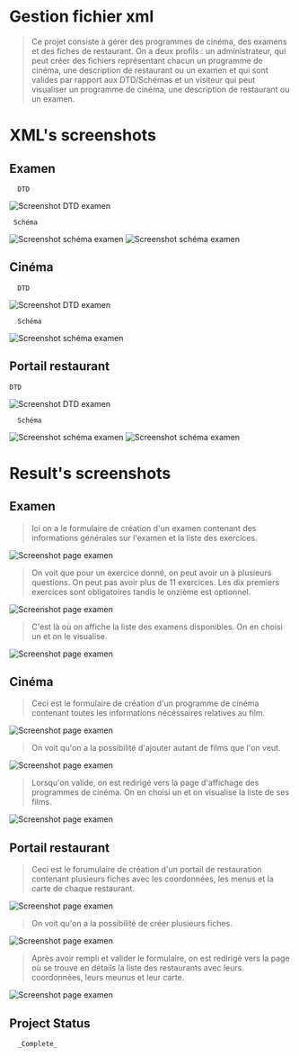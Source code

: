 # Gestion fichier xml 
> Ce projet consiste à gérer des programmes de cinéma, des examens et des fiches de restaurant. 
On a deux profils : un administrateur, qui peut créer des fichiers représentant chacun un programme de cinéma, une description de restaurant ou un examen et qui sont valides par rapport aux DTD/Schémas et un visiteur qui peut visualiser un programme de cinéma, une description de restaurant ou un examen.

# XML's screenshots
## Examen
      DTD
  ![Screenshot DTD examen](captures/exo6DTD.png)
  
     Schéma
  ![Screenshot schéma examen](captures/exo6Schema1.png)
  ![Screenshot schéma examen](captures/exo6Schema2.png)
  
## Cinéma
      DTD
  ![Screenshot DTD examen](captures/exo2DTD.png)
  
      Schéma
  ![Screenshot schéma examen](captures/exo2Schema.png)

## Portail restaurant 
    DTD
  ![Screenshot DTD examen](captures/exo7DTD.png)
  
      Schéma
  ![Screenshot schéma examen](captures/exo7Schema1.png)
  ![Screenshot schéma examen](captures/exo7Schema2.png)

# Result's screenshots
## Examen
> Ici on a le formulaire de création d'un examen contenant des informations générales sur l'examen et la liste des exercices.

  ![Screenshot page examen](captures/exam1.PNG)
  
> On voit que pour un exercice donné, on peut avoir un à plusieurs questions. On peut pas avoir plus de 11 exercices. Les dix premiers exercices sont obligatoires tandis le onzième est optionnel.

  ![Screenshot page examen](captures/exam2.PNG)
  
> C'est là où on affiche la liste des examens disponibles. On en choisi un et on le visualise.

  ![Screenshot page examen](captures/exam3.PNG)
  
## Cinéma 
> Ceci est le formulaire de création d'un programme de cinéma contenant toutes les informations nécéssaires relatives au film.

  ![Screenshot page examen](captures/cine1.PNG)
  
> On voit qu'on a la possibilité d'ajouter autant de films que l'on veut.

  ![Screenshot page examen](captures/cine2.PNG)
  
 > Lorsqu'on valide, on est redirigé vers la page d'affichage des programmes de cinéma. On en choisi un et on visualise la liste de ses films.
 
  ![Screenshot page examen](captures/cine3.PNG)
  
## Portail restaurant
> Ceci est le forumulaire de création d'un portail de restauration contenant plusieurs fiches avec les coordonnées, les menus et la carte de chaque restaurant.

  ![Screenshot page examen](captures/fiche1.PNG)
  
 > On voit qu'on a la possibilité de créer plusieurs fiches.
 
  ![Screenshot page examen](captures/fiche2.PNG)
  
 > Après avoir rempli et valider le formulaire, on est redirigé vers la page où se trouve en détails la liste des restaurants avec leurs coordonnées, leurs meunus et leur carte.
 
  ![Screenshot page examen](captures/fiche3.PNG)

## Project Status 
      _Complete_ 
